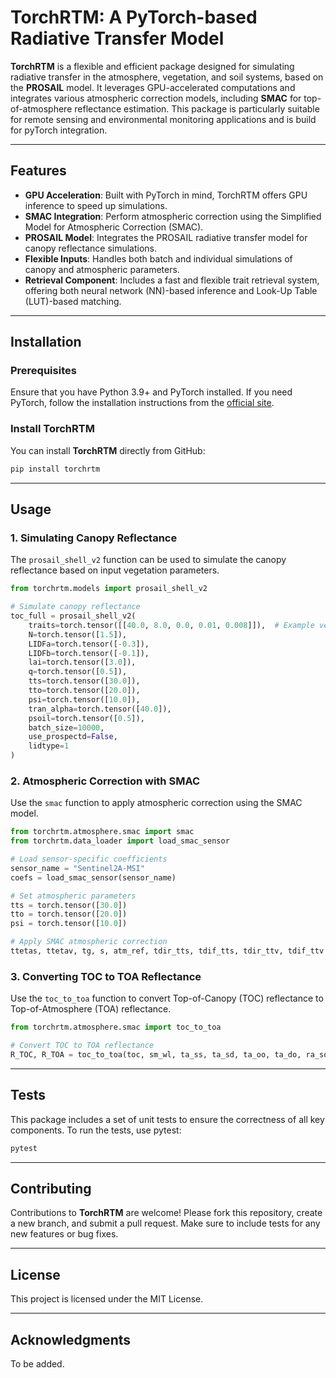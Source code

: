# TorchRTM: A PyTorch-based Radiative Transfer Model

**TorchRTM** is a flexible and efficient package designed for simulating radiative transfer in the atmosphere, vegetation, and soil systems, based on the **PROSAIL** model. It leverages GPU-accelerated computations and integrates various atmospheric correction models, including **SMAC** for top-of-atmosphere reflectance estimation. This package is particularly suitable for remote sensing and environmental monitoring applications and is build for pyTorch integration.

---

## Features

- **GPU Acceleration**: Built with PyTorch in mind, TorchRTM offers GPU inference to speed up simulations.
- **SMAC Integration**: Perform atmospheric correction using the Simplified Model for Atmospheric Correction (SMAC).
- **PROSAIL Model**: Integrates the PROSAIL radiative transfer model for canopy reflectance simulations.
- **Flexible Inputs**: Handles both batch and individual simulations of canopy and atmospheric parameters.
- **Retrieval Component**: Includes a fast and flexible trait retrieval system, offering both neural network (NN)-based inference and Look-Up Table (LUT)-based matching. 
---

## Installation

### Prerequisites
Ensure that you have Python 3.9+ and PyTorch installed. If you need PyTorch, follow the installation instructions from the [official site](https://pytorch.org/get-started/locally/).

### Install TorchRTM

You can install **TorchRTM** directly from GitHub:

```bash
pip install torchrtm
```

---

## Usage

### 1. Simulating Canopy Reflectance

The `prosail_shell_v2` function can be used to simulate the canopy reflectance based on input vegetation parameters.

```python
from torchrtm.models import prosail_shell_v2

# Simulate canopy reflectance
toc_full = prosail_shell_v2(
    traits=torch.tensor([[40.0, 8.0, 0.0, 0.01, 0.008]]),  # Example vegetation traits
    N=torch.tensor([1.5]),
    LIDFa=torch.tensor([-0.3]),
    LIDFb=torch.tensor([-0.1]),
    lai=torch.tensor([3.0]),
    q=torch.tensor([0.5]),
    tts=torch.tensor([30.0]),
    tto=torch.tensor([20.0]),
    psi=torch.tensor([10.0]),
    tran_alpha=torch.tensor([40.0]),
    psoil=torch.tensor([0.5]),
    batch_size=10000,
    use_prospectd=False,
    lidtype=1
)
```

### 2. Atmospheric Correction with SMAC

Use the `smac` function to apply atmospheric correction using the SMAC model.

```python
from torchrtm.atmosphere.smac import smac
from torchrtm.data_loader import load_smac_sensor

# Load sensor-specific coefficients
sensor_name = "Sentinel2A-MSI"
coefs = load_smac_sensor(sensor_name)

# Set atmospheric parameters
tts = torch.tensor([30.0])
tto = torch.tensor([20.0])
psi = torch.tensor([10.0])

# Apply SMAC atmospheric correction
ttetas, ttetav, tg, s, atm_ref, tdir_tts, tdif_tts, tdir_ttv, tdif_ttv = smac(tts, tto, psi, coefs)
```

### 3. Converting TOC to TOA Reflectance

Use the `toc_to_toa` function to convert Top-of-Canopy (TOC) reflectance to Top-of-Atmosphere (TOA) reflectance.

```python
from torchrtm.atmosphere.smac import toc_to_toa

# Convert TOC to TOA reflectance
R_TOC, R_TOA = toc_to_toa(toc, sm_wl, ta_ss, ta_sd, ta_oo, ta_do, ra_so, ra_dd, T_g, return_toc=True)
```

---

## Tests

This package includes a set of unit tests to ensure the correctness of all key components. To run the tests, use pytest:

```bash
pytest
```

---

## Contributing

Contributions to **TorchRTM** are welcome! Please fork this repository, create a new branch, and submit a pull request. Make sure to include tests for any new features or bug fixes.

---

## License

This project is licensed under the MIT License.

---

## Acknowledgments

To be added.
